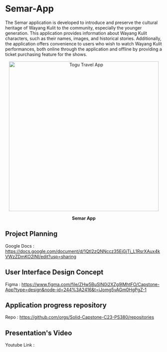 # Semar-App
The Semar application is developed to introduce and preserve the cultural heritage of Wayang Kulit to the community, 
especially the younger generation. This application provides information about Wayang Kulit characters, such as their names, 
images, and historical stories. Additionally, the application offers convenience to users who wish to watch Wayang Kulit performances,
both online through the application and offline by providing a ticket purchasing feature for the shows.

<p align="center">
  <img src="https://github.com/Solid-Capstone-C23-PS380/semar-app/blob/master/app/assets/Semar_tn.png" width="480" title="Togu Travel App">
</p>
<p align="center"><b>Semar App</b></p>

## Project Planning
Google Docs : https://docs.google.com/document/d/1Qtl2zQNNccz35EjGjTj_L1RsrXAux4kVWzZDmKO2lNI/edit?usp=sharing

## User Interface Design Concept
Figma : https://www.figma.com/file/ZHw5BuSlN0i2XZg9lMhtFO/Capstone-App?type=design&node-id=244%3A2416&t=iJomg5vAGm0HgPgZ-1

## Application progress repository
Repo : https://github.com/orgs/Solid-Capstone-C23-PS380/repositories

## Presentation's Video
Youtube Link : 
